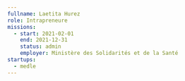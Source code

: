 ```yaml
---
fullname: Laetita Hurez
role: Intrapreneure
missions:
  - start: 2021-02-01
    end: 2021-12-31
    status: admin
    employer: Ministère des Solidarités et de la Santé
startups:
  - medle
---
```



